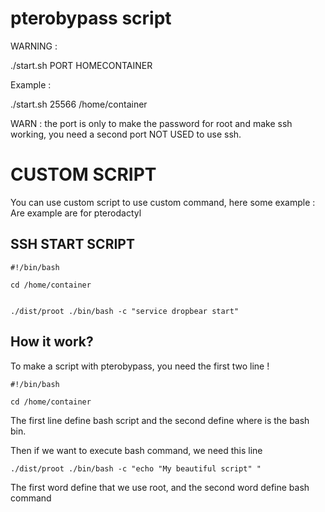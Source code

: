 # pterobypass script
 WARNING :
 
 ./start.sh PORT HOMECONTAINER
 
 Example :
 
 ./start.sh 25566 /home/container
 
 WARN : the port is only to make the password for root and make ssh working, you need a second port NOT USED to use ssh.
 
 
# CUSTOM SCRIPT
You can use custom script to use custom command, here some example :
Are example are for pterodactyl

## SSH START SCRIPT
```
#!/bin/bash

cd /home/container


./dist/proot ./bin/bash -c "service dropbear start"
```

## How it work?
To make a script with pterobypass, you need the first two line !
```
#!/bin/bash

cd /home/container
```
The first line define bash script
and the second define where is the bash bin.

Then if we want to execute bash command, we need this line
``` 
./dist/proot ./bin/bash -c "echo "My beautiful script" "
```

The first word define that we use root, and the second word define bash command
